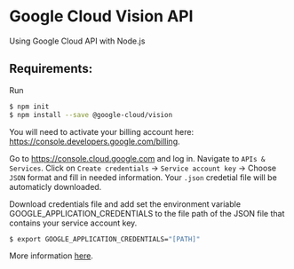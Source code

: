 # Google Cloud Vision API

Using Google Cloud API with Node.js

## Requirements:

Run 
```bash
$ npm init
$ npm install --save @google-cloud/vision
```

You will need to activate your billing account here: https://console.developers.google.com/billing.

Go to https://console.cloud.google.com and log in. Navigate to `APIs & Services`. Click on `Create credentials` -> `Service account key` -> Choose `JSON` format and fill in needed information. Your `.json` credetial file will be automaticly downloaded. 

Download credentials file and add set the environment variable GOOGLE_APPLICATION_CREDENTIALS to the file path of the JSON file that contains your service account key. 
```bash
$ export GOOGLE_APPLICATION_CREDENTIALS="[PATH]"
```

More information [here](https://cloud.google.com/vision/docs/face-tutorial).
 
